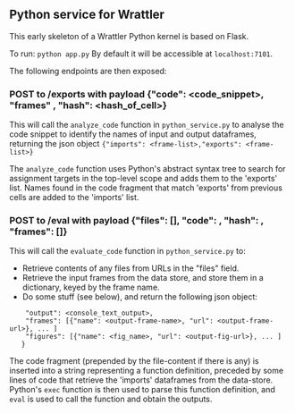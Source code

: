 ## Python service for Wrattler

This early skeleton of a Wrattler Python kernel is based on Flask.

To run: ```python app.py```
By default it will be accessible at ```localhost:7101```.

The following endpoints are then exposed:

### POST to /exports with payload {"code": <code_snippet>, "frames" <list-of-frames>, "hash": <hash_of_cell>}

This will call the ```analyze_code``` function in ```python_service.py```
to analyse the code snippet to identify the names of input and output
dataframes, returning the json object ```{"imports": <frame-list>,"exports": <frame-list>}```

The ```analyze_code``` function uses Python's abstract syntax tree to search for assignment targets in the top-level scope
and adds them to the 'exports' list.  Names found in the code fragment that match 'exports' from previous cells are added to
the 'imports' list.


### POST to /eval with payload {"files": [<list-of-file-urls>], "code": <code-snippet>, "hash": <output-hash>, "frames": [<input-frame-list>]}

This will call the ```evaluate_code``` function in ```python_service.py``` to:

* Retrieve contents of any files from URLs in the "files" field.
* Retrieve the input frames from the data store, and store them in a
dictionary, keyed by the frame name.
* Do some stuff (see below), and return the following json object:
```{
    "output": <console_text_output>,
    "frames": [{"name": <output-frame-name>, "url": <output-frame-url>}, ... ]
    "figures": [{"name": <fig_name>, "url": <output-fig-url>}, ... ]
   }
```

The code fragment (prepended by the file-content if there is any) is inserted into a string representing a function definition, preceded by some lines of code that retrieve the
'imports' dataframes from the data-store.
Python's ```exec``` function is then used to parse this function definition, and ```eval``` is used to call the function and obtain
the outputs.